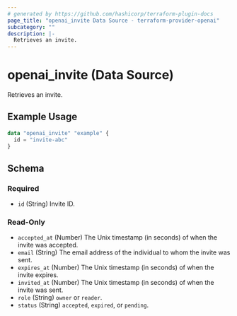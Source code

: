```yaml
---
# generated by https://github.com/hashicorp/terraform-plugin-docs
page_title: "openai_invite Data Source - terraform-provider-openai"
subcategory: ""
description: |-
  Retrieves an invite.
---
```


# openai_invite (Data Source)

Retrieves an invite.

## Example Usage

```terraform
data "openai_invite" "example" {
  id = "invite-abc"
}
```

<!-- schema generated by tfplugindocs -->
## Schema

### Required

- `id` (String) Invite ID.

### Read-Only

- `accepted_at` (Number) The Unix timestamp (in seconds) of when the invite was accepted.
- `email` (String) The email address of the individual to whom the invite was sent.
- `expires_at` (Number) The Unix timestamp (in seconds) of when the invite expires.
- `invited_at` (Number) The Unix timestamp (in seconds) of when the invite was sent.
- `role` (String) `owner` or `reader`.
- `status` (String) `accepted`, `expired`, or `pending`.
